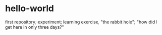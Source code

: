 # hello-world
first repository; experiment; learning exercise, "the rabbit hole"; "how did I get here in only three days?"
